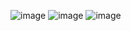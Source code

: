 ![image](https://github.com/user-attachments/assets/ce187449-245f-480b-a47d-b3363fe5bda9)
![image](https://github.com/user-attachments/assets/631baf04-2ea0-4e4d-b7c0-3c290633079f)
![image](https://github.com/user-attachments/assets/a6c6566e-a686-4999-ac5f-1ae69075cee7)

